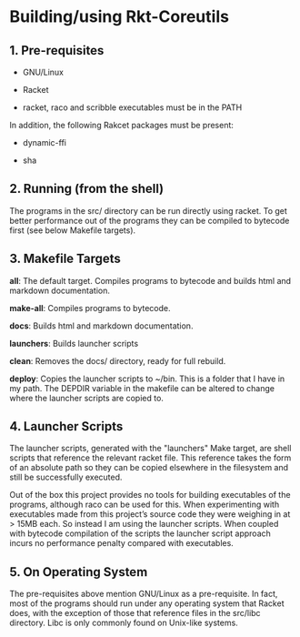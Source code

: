 # Building/using Rkt-Coreutils

## 1. Pre-requisites

* GNU/Linux

* Racket

* racket, raco and scribble executables must be in the PATH

In addition, the following Rakcet packages must be present:

* dynamic-ffi

* sha

## 2. Running (from the shell)

The programs in the src/ directory can be run directly using racket. To
get better performance out of the programs they can be compiled to
bytecode first (see below Makefile targets).

## 3. Makefile Targets

**all**: The default target. Compiles programs to bytecode and builds
html and markdown documentation.

**make-all**: Compiles programs to bytecode.

**docs**: Builds html and markdown documentation.

**launchers**: Builds launcher scripts

**clean**: Removes the docs/ directory, ready for full rebuild.

**deploy**: Copies the launcher scripts to ~/bin. This is a folder that
I have in my path. The DEPDIR variable in the makefile can be altered to
change where the launcher scripts are copied to.

## 4. Launcher Scripts

The launcher scripts, generated with the "launchers" Make target, are
shell scripts that reference the relevant racket file. This reference
takes the form of an absolute path so they can be copied elsewhere in
the filesystem and still be successfully executed.

Out of the box this project provides no tools for building executables
of the programs, although raco can be used for this. When experimenting
with executables made from this project’s source code they were weighing
in at > 15MB each. So instead I am using the launcher scripts. When
coupled with bytecode compilation of the scripts the launcher script
approach incurs no performance penalty compared with executables.

## 5. On Operating System

The pre-requisites above mention GNU/Linux as a pre-requisite. In fact,
most of the programs should run under any operating system that Racket
does, with the exception of those that reference files in the src/libc
directory. Libc is only commonly found on Unix-like systems.

